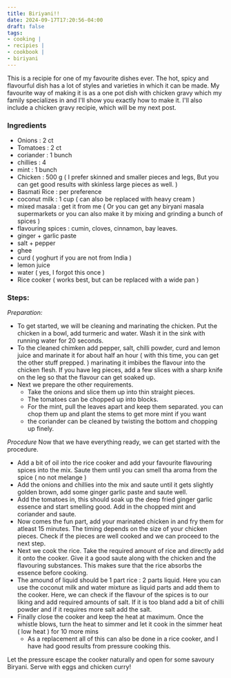```yaml
---
title: Biriyani!!
date: 2024-09-17T17:20:56-04:00
draft: false
tags: 
- cooking | 
- recipies |
- cookbook |
- biriyani 
---
```



This is a recipie for one of my favourite dishes ever. The hot, spicy and flavourful dish has a lot of styles and varieties in which it can be made.
My favourite way of making it is as a one pot dish with chicken gravy which my family specializes in and I'll show you exactly how to make it. I'll also include a chicken gravy recipie, which will be my next post.


### Ingredients

- Onions : 2 ct
- Tomatoes : 2 ct
- coriander : 1 bunch
- chillies : 4
- mint : 1 bunch
- Chicken : 500 g ( I prefer skinned and smaller pieces and legs, But you can get good results with skinless large pieces as well. )
- Basmati Rice : per preference
- coconut milk : 1 cup ( can also be replaced with heavy cream )
- mixed masala : get it from me ( Or you can get any biryani masala supermarkets or you can also make it by mixing and grinding a bunch of spices )
- flavouring spices : cumin, cloves, cinnamon, bay leaves.
- ginger + garlic paste
- salt + pepper
- ghee
- curd ( yoghurt if you are not from India )
- lemon juice
- water ( yes, I forgot this once )
- Rice cooker ( works best, but can be replaced with a wide pan )


### Steps:

*Preparation:*
- To get started, we will be cleaning and marinating the chicken. Put the chicken in a bowl, add turmeric and water. Wash it in the sink with running water for 20 seconds.
- To the cleaned chimken add pepper, salt, chilli powder, curd and lemon juice and marinate it for about half an hour ( with this time, you can get the other stuff prepped. ) marinating it imbibes the flavour into the chicken flesh. If you have leg pieces, add a few slices with a sharp knife on the leg so that the flavour can get soaked up.
- Next we prepare the other requirements. 
    - Take the onions and slice them up into thin straight pieces. 
    - The tomatoes can be chopped up into blocks.
    - For the mint, pull the leaves apart and keep them separated. you can chop them up and plant the stems to get more mint if you want
    - the coriander can be cleaned by twisting the bottom and chopping up finely.

*Procedure*
Now that we have everything ready, we can get started with the procedure.
- Add a bit of oil into the rice cooker and add your favourite flavouring spices into the mix. Saute them until you can smell tha aroma from the spice ( no not melange )
- Add the onions and chillies into the mix and saute until it gets slightly golden brown, add some ginger garlic paste and saute well. 
- Add the tomatoes in, this should soak up the deep fried ginger garlic essence and start smelling good. Add in the chopped mint and coriander and saute.
- Now comes the fun part, add your marinated chicken in and fry them for atleast 15 minutes. The timing depends on the size of your chicken pieces. Check if the pieces are well cooked and we can proceed to the next step.
- Next we cook the rice. Take the required amount of rice and directly add it onto the cooker. Give it a good saute along with the chicken and the flavouring substances. This makes sure that the rice absorbs the essence before cooking.
- The amound of liquid should be 1 part rice : 2 parts liquid. Here you can use the coconut milk and water mixture as liquid parts and add them to the cooker. Here, we can check if the flavour of the spices is to our liking and add required amounts of salt. If it is too bland add a bit of chilli powder and if it requires more salt add the salt. 
- Finally close the cooker and keep the heat at maximum. Once the whistle blows, turn the heat to simmer and let it cook in the simmer heat ( low heat ) for 10 more mins
    - As a replacement all of this can also be done in a rice cooker, and I have had good results from pressure cooking this.

Let the pressure escape the cooker naturally and open for some savoury Biryani. Serve with eggs and chicken curry!